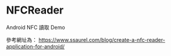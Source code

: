 # NFCReader
 Android NFC 讀取 Demo
 
 參考網址為： https://www.ssaurel.com/blog/create-a-nfc-reader-application-for-android/
